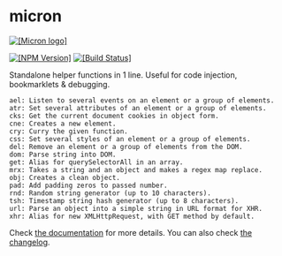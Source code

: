# micron

[![\[Micron logo\]](https://cdn.rawgit.com/vangware/micron/master/logo.svg)](https://vangware.com)

[![\[NPM Version\]](https://img.shields.io/npm/v/@vangware/micron.svg?style=flat-square)](https://npm.im/@vangware/micron)
[![\[Build Status\]](https://img.shields.io/travis/vangware/micron.svg?style=flat-square)](https://travis-ci.org/vangware/micron)

Standalone helper functions in 1 line.
Useful for code injection, bookmarklets & debugging.

```plain
ael: Listen to several events on an element or a group of elements.
atr: Set several attributes of an element or a group of elements.
cks: Get the current document cookies in object form.
cne: Creates a new element.
cry: Curry the given function.
css: Set several styles of an element or a group of elements.
del: Remove an element or a group of elements from the DOM.
dom: Parse string into DOM.
get: Alias for querySelectorAll in an array.
mrx: Takes a string and an object and makes a regex map replace.
obj: Creates a clean object.
pad: Add padding zeros to passed number.
rnd: Random string generator (up to 10 characters).
tsh: Timestamp string hash generator (up to 8 characters).
url: Parse an object into a simple string in URL format for XHR.
xhr: Alias for new XMLHttpRequest, with GET method by default.
```

Check [the documentation](DOCUMENTATION.md) for more details. You can also check [the changelog](CHANGELOG.md).
